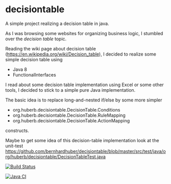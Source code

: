 # decisiontable

A simple project realizing a decision table in java.

As I was browsing some websites for organizing business logic, I stumbled
over the *decision table* topic.

Reading the wiki page about decision table (https://en.wikipedia.org/wiki/Decision_table),
I decided to realize some simple decision table using

* Java 8
* FunctionalInterfaces

I read about some decision table implementation using Excel or some other tools,
I decided to stick to a simple pure Java implementation.

The basic idea is to replace long-and-nested if/else by some more simpler

* org.huberb.decisiontable.DecisionTable.Conditions
* org.huberb.decisiontable.DecisionTable.RuleMapping
* org.huberb.decisiontable.DecisionTable.ActionMapping

constructs.

Maybe to get some idea of this decision-table implementation look at the
unit-test
 https://github.com/bernhardhuber/decisiontable/blob/master/src/test/java/org/huberb/decisiontable/DecisionTableTest.java

[![Build Status](https://travis-ci.org/bernhardhuber/decisiontable.svg?branch=master)](https://travis-ci.org/bernhardhuber/decisiontable)

[![Java CI](https://github.com/bernhardhuber/decisiontable/actions/workflows/maven.yml/badge.svg)](https://github.com/bernhardhuber/decisiontable/actions/workflows/maven.yml)
